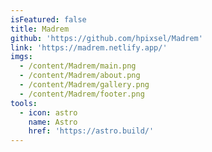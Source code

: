 ```yaml
---
isFeatured: false
title: Madrem
github: 'https://github.com/hpixsel/Madrem'
link: 'https://madrem.netlify.app/'
imgs:
  - /content/Madrem/main.png
  - /content/Madrem/about.png
  - /content/Madrem/gallery.png
  - /content/Madrem/footer.png
tools:
  - icon: astro
    name: Astro
    href: 'https://astro.build/'
---
```


